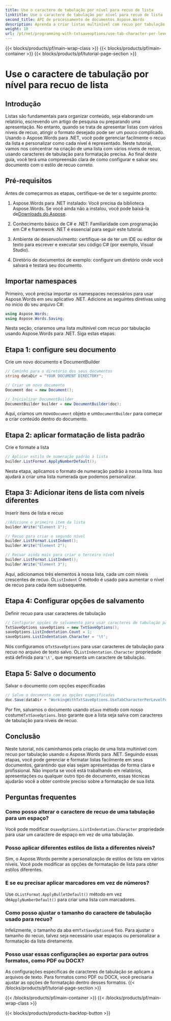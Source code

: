 ```yaml
---
title: Use o caractere de tabulação por nível para recuo de lista
linktitle: Use o caractere de tabulação por nível para recuo de lista
second_title: API de processamento de documentos Aspose.Words
description: Aprenda a criar listas multinível com recuo por tabulação usando Aspose.Words para .NET. Siga este guia para formatação precisa de listas em seus documentos.
weight: 10
url: /pt/net/programming-with-txtsaveoptions/use-tab-character-per-level-for-list-indentation/
---
```


{{< blocks/products/pf/main-wrap-class >}}
{{< blocks/products/pf/main-container >}}
{{< blocks/products/pf/tutorial-page-section >}}

# Use o caractere de tabulação por nível para recuo de lista

## Introdução

Listas são fundamentais para organizar conteúdo, seja elaborando um relatório, escrevendo um artigo de pesquisa ou preparando uma apresentação. No entanto, quando se trata de apresentar listas com vários níveis de recuo, atingir o formato desejado pode ser um pouco complicado. Usando o Aspose.Words para .NET, você pode gerenciar facilmente o recuo da lista e personalizar como cada nível é representado. Neste tutorial, vamos nos concentrar na criação de uma lista com vários níveis de recuo, usando caracteres de tabulação para formatação precisa. Ao final deste guia, você terá uma compreensão clara de como configurar e salvar seu documento com o estilo de recuo correto.

## Pré-requisitos

Antes de começarmos as etapas, certifique-se de ter o seguinte pronto:

1.  Aspose.Words para .NET instalado: Você precisa da biblioteca Aspose.Words. Se você ainda não a instalou, você pode baixá-la de[Downloads do Aspose](https://releases.aspose.com/words/net/).

2. Conhecimento básico de C# e .NET: Familiaridade com programação em C# e framework .NET é essencial para seguir este tutorial.

3. Ambiente de desenvolvimento: certifique-se de ter um IDE ou editor de texto para escrever e executar seu código C# (por exemplo, Visual Studio).

4. Diretório de documentos de exemplo: configure um diretório onde você salvará e testará seu documento. 

## Importar namespaces

Primeiro, você precisa importar os namespaces necessários para usar Aspose.Words em seu aplicativo .NET. Adicione as seguintes diretivas using no início do seu arquivo C#:

```csharp
using Aspose.Words;
using Aspose.Words.Saving;
```

Nesta seção, criaremos uma lista multinível com recuo por tabulação usando Aspose.Words para .NET. Siga estas etapas:

## Etapa 1: configure seu documento

Crie um novo documento e DocumentBuilder

```csharp
// Caminho para o diretório dos seus documentos
string dataDir = "YOUR DOCUMENT DIRECTORY";

// Criar um novo documento
Document doc = new Document();

// Inicializar DocumentBuilder
DocumentBuilder builder = new DocumentBuilder(doc);
```

 Aqui, criamos um novo`Document` objeto e um`DocumentBuilder` para começar a criar conteúdo dentro do documento.

## Etapa 2: aplicar formatação de lista padrão

Crie e formate a lista

```csharp
// Aplicar estilo de numeração padrão à lista
builder.ListFormat.ApplyNumberDefault();
```

Nesta etapa, aplicamos o formato de numeração padrão à nossa lista. Isso ajudará a criar uma lista numerada que podemos personalizar.

## Etapa 3: Adicionar itens de lista com níveis diferentes

Inserir itens de lista e recuo

```csharp
//Adicione o primeiro item da lista
builder.Write("Element 1");

// Recuo para criar o segundo nível
builder.ListFormat.ListIndent();
builder.Write("Element 2");

// Recuar ainda mais para criar o terceiro nível
builder.ListFormat.ListIndent();
builder.Write("Element 3");
```

 Aqui, adicionamos três elementos à nossa lista, cada um com níveis crescentes de recuo. O`ListIndent` O método é usado para aumentar o nível de recuo para cada item subsequente.

## Etapa 4: Configurar opções de salvamento

Definir recuo para usar caracteres de tabulação

```csharp
// Configurar opções de salvamento para usar caracteres de tabulação para recuo
TxtSaveOptions saveOptions = new TxtSaveOptions();
saveOptions.ListIndentation.Count = 1;
saveOptions.ListIndentation.Character = '\t';
```

 Nós configuramos o`TxtSaveOptions` para usar caracteres de tabulação para recuo no arquivo de texto salvo. O`ListIndentation.Character` propriedade está definida para`'\t'`, que representa um caractere de tabulação.

## Etapa 5: Salve o documento

Salvar o documento com opções especificadas

```csharp
// Salve o documento com as opções especificadas
doc.Save(dataDir + "WorkingWithTxtSaveOptions.UseTabCharacterPerLevelForListIndentation.txt", saveOptions);
```

 Por fim, salvamos o documento usando o`Save` método com nosso costume`TxtSaveOptions`. Isso garante que a lista seja salva com caracteres de tabulação para níveis de recuo.

## Conclusão

Neste tutorial, nós caminhamos pela criação de uma lista multinível com recuo por tabulação usando o Aspose.Words para .NET. Seguindo essas etapas, você pode gerenciar e formatar listas facilmente em seus documentos, garantindo que elas sejam apresentadas de forma clara e profissional. Não importa se você está trabalhando em relatórios, apresentações ou qualquer outro tipo de documento, essas técnicas ajudarão você a obter controle preciso sobre a formatação de sua lista.

## Perguntas frequentes

### Como posso alterar o caractere de recuo de uma tabulação para um espaço?
 Você pode modificar o`saveOptions.ListIndentation.Character` propriedade para usar um caractere de espaço em vez de uma tabulação.

### Posso aplicar diferentes estilos de lista a diferentes níveis?
Sim, o Aspose.Words permite a personalização de estilos de lista em vários níveis. Você pode modificar as opções de formatação de lista para obter estilos diferentes.

### E se eu precisar aplicar marcadores em vez de números?
 Use o`ListFormat.ApplyBulletDefault()` método em vez de`ApplyNumberDefault()` para criar uma lista com marcadores.

### Como posso ajustar o tamanho do caractere de tabulação usado para recuo?
 Infelizmente, o tamanho da aba em`TxtSaveOptions`é fixo. Para ajustar o tamanho do recuo, talvez seja necessário usar espaços ou personalizar a formatação da lista diretamente.

### Posso usar essas configurações ao exportar para outros formatos, como PDF ou DOCX?
As configurações específicas de caracteres de tabulação se aplicam a arquivos de texto. Para formatos como PDF ou DOCX, você precisaria ajustar as opções de formatação dentro desses formatos.
{{< /blocks/products/pf/tutorial-page-section >}}

{{< /blocks/products/pf/main-container >}}
{{< /blocks/products/pf/main-wrap-class >}}

{{< blocks/products/products-backtop-button >}}
